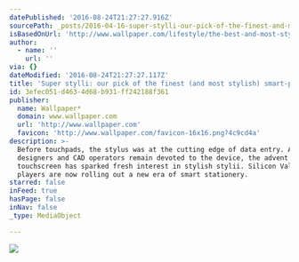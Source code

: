 ```yaml
---
datePublished: '2016-08-24T21:27:27.916Z'
sourcePath: _posts/2016-04-16-super-stylli-our-pick-of-the-finest-and-most-stylish-smar.md
isBasedOnUrl: 'http://www.wallpaper.com/lifestyle/the-best-and-most-stylish-computer-pens'
author:
  - name: ''
    url: ''
via: {}
dateModified: '2016-08-24T21:27:27.117Z'
title: 'Super stylli: our pick of the finest (and most stylish) smart-pens.'
id: 3efec051-d463-4d68-b931-ff242188f361
publisher:
  name: Wallpaper*
  domain: www.wallpaper.com
  url: 'http://www.wallpaper.com'
  favicon: 'http://www.wallpaper.com/favicon-16x16.png?4c9cd4a'
description: >-
  Before touchpads, the stylus was at the cutting edge of data entry. And while
  designers and CAD operators remain devoted to the device, the advent of the
  touchscreen has sparked fresh interest in stylish stylii. Silicon Valley's big
  players are now rolling out a new era of smart stationery.
starred: false
inFeed: true
hasPage: false
inNav: false
_type: MediaObject

---
```

![](https://the-grid-user-content.s3-us-west-2.amazonaws.com/465dba71-9067-4035-92dc-ebf13995d6e5.png)